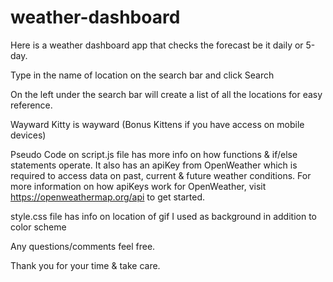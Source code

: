 # weather-dashboard
Here is a weather dashboard app that checks the forecast be it daily or 5-day.

Type in the name of location on the search bar and click Search

On the left under the search bar will create a list of all the locations for easy reference.

Wayward Kitty is wayward (Bonus Kittens if you have access on mobile devices)

Pseudo Code on script.js file has more info on how functions & if/else statements operate. It also has an apiKey from OpenWeather
which is required to access data on past, current & future weather conditions. For more information on how apiKeys work for OpenWeather, visit https://openweathermap.org/api to get started.

style.css file has info on location of gif I used as background in addition to color scheme

Any questions/comments feel free.

Thank you for your time & take care.